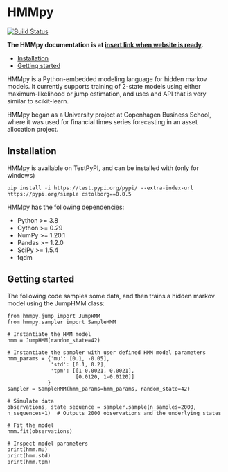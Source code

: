 HMMpy
=====================
[![Build Status](https://travis-ci.com/Cstolborg/HMMpy.svg?branch=main)](https://travis-ci.com/Cstolborg/HMMpy)

**The HMMpy documentation is at [insert link when website is ready](http://www.google.com/).**

- [Installation](#installation)
- [Getting started](#getting-started)

HMMpy is a Python-embedded modeling language for hidden markov models. It currently supports training of 2-state models using either maximum-likelihood or jump estimation, and uses and API that is very similar to scikit-learn.

HMMpy began as a University project at Copenhagen Business School, where it was used for financial times series forecasting in an asset allocation project. 


## Installation
HMMpy is available on TestPyPI, and can be installed with (only for windows)
```
pip install -i https://test.pypi.org/pypi/ --extra-index-url https://pypi.org/simple cstolborg==0.0.5
```

HMMpy has the following dependencies:

- Python >= 3.8
- Cython >= 0.29
- NumPy >= 1.20.1
- Pandas >= 1.2.0
- SciPy >= 1.5.4
- tqdm


## Getting started
The following code samples some data, and then trains a hidden markov model using the JumpHMM class:

```python3
from hmmpy.jump import JumpHMM
from hmmpy.sampler import SampleHMM

# Instantiate the HMM model
hmm = JumpHMM(random_state=42)

# Instantiate the sampler with user defined HMM model parameters
hmm_params = {'mu': [0.1, -0.05],
              'std': [0.1, 0.2],
              'tpm': [[1-0.0021, 0.0021],
                      [0.0120, 1-0.0120]]
             }
sampler = SampleHMM(hmm_params=hmm_params, random_state=42)

# Simulate data
observations, state_sequence = sampler.sample(n_samples=2000, n_sequences=1)  # Outputs 2000 observations and the underlying states

# Fit the model
hmm.fit(observations)

# Inspect model parameters
print(hmm.mu)
print(hmm.std)
print(hmm.tpm)
```

